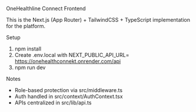 OneHealthline Connect Frontend

This is the Next.js (App Router) + TailwindCSS + TypeScript implementation for the platform.

Setup

1. npm install
2. Create .env.local with NEXT_PUBLIC_API_URL= https://onehealthconnekt.onrender.com/api
3. npm run dev

Notes

- Role-based protection via src/middleware.ts
- Auth handled in src/context/AuthContext.tsx
- APIs centralized in src/lib/api.ts

